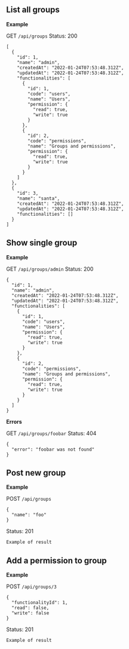 ## List all groups

**Example**

GET `/api/groups` 
Status: 200

```
[
  {
    "id": 1,
    "name": "admin",
    "createdAt": "2022-01-24T07:53:48.312Z",
    "updatedAt": "2022-01-24T07:53:48.312Z",
    "functionalities": [
      {
        "id": 1,
        "code": "users",
        "name": "Users",
        "permission": {
          "read": true,
          "write": true
        }
      },
      {
        "id": 2,
        "code": "permissions",
        "name": "Groups and permissions",
        "permission": {
          "read": true,
          "write": true
        }
      }
    ]
  },
  {
    "id": 3,
    "name": "santa",
    "createdAt": "2022-01-24T07:53:48.312Z",
    "updatedAt": "2022-01-24T07:53:48.312Z",
    "functionalities": []
  }
]
```

## Show single group

**Example**

GET `/api/groups/admin`
Status: 200

```
{
  "id": 1,
  "name": "admin",
  "createdAt": "2022-01-24T07:53:48.312Z",
  "updatedAt": "2022-01-24T07:53:48.312Z",
  "functionalities": [
    {
      "id": 1,
      "code": "users",
      "name": "Users",
      "permission": {
        "read": true,
        "write": true
      }
    },
    {
      "id": 2,
      "code": "permissions",
      "name": "Groups and permissions",
      "permission": {
        "read": true,
        "write": true
      }
    }
  ]
}
```

**Errors**

GET `/api/groups/foobar`
Status: 404

```
{
  "error": "foobar was not found"
}
```

## Post new group

**Example** 

POST `/api/groups`
```
{
  "name": "foo"
}
```

Status: 201

```
Example of result
```

## Add a permission to group

**Example**

POST `/api/groups/3`
```
{
  "functionalityId": 1,
  "read": false,
  "write": false
}
```

Status: 201

```
Example of result
```
